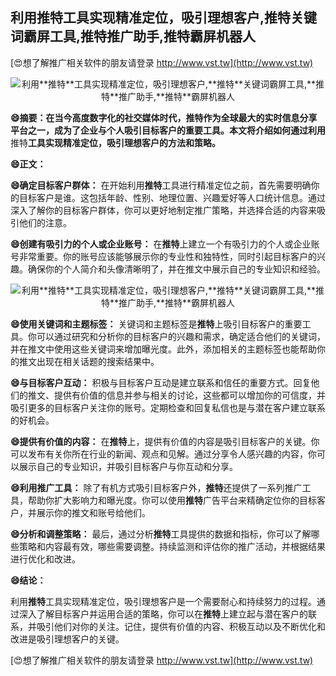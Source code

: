 ## **利用**推特**工具实现精准定位，吸引理想客户,**推特**关键词霸屏工具,**推特**推广助手,**推特**霸屏机器人**

[😍想了解推广相关软件的朋友请登录 http://www.vst.tw](http://www.vst.tw)

 <center><img src="https://vst.tw/MP4/tuiguang/png/1.png" alt="利用**推特**工具实现精准定位，吸引理想客户,**推特**关键词霸屏工具,**推特**推广助手,**推特**霸屏机器人"></center>

**😄摘要：在当今高度数字化的社交媒体时代，**推特**作为全球最大的实时信息分享平台之一，成为了企业与个人吸引目标客户的重要工具。本文将介绍如何通过利用**推特**工具实现精准定位，吸引理想客户的方法和策略。**

**😄正文：**

**😄确定目标客户群体：**
在开始利用**推特**工具进行精准定位之前，首先需要明确你的目标客户是谁。这包括年龄、性别、地理位置、兴趣爱好等人口统计信息。通过深入了解你的目标客户群体，你可以更好地制定推广策略，并选择合适的内容来吸引他们的注意。

**😄创建有吸引力的个人或企业账号：**
在**推特**上建立一个有吸引力的个人或企业账号非常重要。你的账号应该能够展示你的专业性和独特性，同时引起目标客户的兴趣。确保你的个人简介和头像清晰明了，并在推文中展示自己的专业知识和经验。

 <center><img src="https://vst.tw/MP4/tuiguang/png/2.png" alt="利用**推特**工具实现精准定位，吸引理想客户,**推特**关键词霸屏工具,**推特**推广助手,**推特**霸屏机器人"></center>

**😄使用关键词和主题标签：**
关键词和主题标签是**推特**上吸引目标客户的重要工具。你可以通过研究和分析你的目标客户的兴趣和需求，确定适合他们的关键词，并在推文中使用这些关键词来增加曝光度。此外，添加相关的主题标签也能帮助你的推文出现在相关话题的搜索结果中。

**😄与目标客户互动：**
积极与目标客户互动是建立联系和信任的重要方式。回复他们的推文、提供有价值的信息并参与相关的讨论，这些都可以增加你的可信度，并吸引更多的目标客户关注你的账号。定期检查和回复私信也是与潜在客户建立联系的好机会。

**😄提供有价值的内容：**
在**推特**上，提供有价值的内容是吸引目标客户的关键。你可以发布有关你所在行业的新闻、观点和见解。通过分享令人感兴趣的内容，你可以展示自己的专业知识，并吸引目标客户与你互动和分享。

**😄利用推广工具：**
除了有机方式吸引目标客户外，**推特**还提供了一系列推广工具，帮助你扩大影响力和曝光度。你可以使用**推特**广告平台来精确定位你的目标客户，并展示你的推文和账号给他们。

**😄分析和调整策略：**
最后，通过分析**推特**工具提供的数据和指标，你可以了解哪些策略和内容最有效，哪些需要调整。持续监测和评估你的推广活动，并根据结果进行优化和改进。

**😄结论：**

利用**推特**工具实现精准定位，吸引理想客户是一个需要耐心和持续努力的过程。通过深入了解目标客户并运用合适的策略，你可以在**推特**上建立起与潜在客户的联系，并吸引他们对你的关注。记住，提供有价值的内容、积极互动以及不断优化和改进是吸引理想客户的关键。

[😍想了解推广相关软件的朋友请登录 http://www.vst.tw](http://www.vst.tw)



